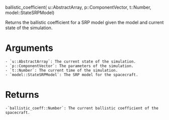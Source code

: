 ballistic_coefficient(     u::AbstractArray,      p::ComponentVector,      t::Number,      model::StateSRPModel)

Returns the ballistic coefficient for a SRP model given the model and current state  of the simulation.

# Arguments

```
- `u::AbstractArray`: The current state of the simulation.
- `p::ComponentVector`: The parameters of the simulation.
- `t::Number`: The current time of the simulation.
- `model::StateSRPModel`: The SRP model for the spacecraft.
```

# Returns

```
-`ballistic_coeff::Number`: The current ballistic coefficient of the spacecraft.
```
